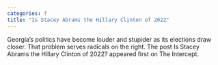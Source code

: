 ```yaml
---
categories: f
title: "Is Stacey Abrams the Hillary Clinton of 2022"
---
```

Georgia’s politics have become louder and stupider as its elections draw closer. That problem serves radicals on the right.
The post Is Stacey Abrams the Hillary Clinton of 2022? appeared first on The Intercept.
